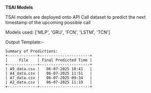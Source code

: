 **TSAI Models**

TSAI models are deployed onto API Call dataset to predict the next timestamp of the upcoming possible call

Models used: ['MLP', 'GRU', 'FCN', 'LSTM', 'TCN']

Output Template:-
```
Summary of Predictions:
+-------------+----------------------+
|     File    | Final Predicted Time |
+-------------+----------------------+
| A9_data.csv |   06-07-2025 10:41   |
| A4_data.csv |   06-07-2025 11:51   |
| A7_data.csv |   06-07-2025 09:34   |
| A2_data.csv |   06-07-2025 11:19   |
+-------------+----------------------+
```
